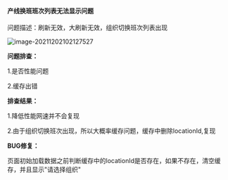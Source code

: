 #### 产线换班班次列表无法显示问题

问题描述：刷新无效，大刷新无效，组织切换班次列表出现

![image-20211202102127527](C:\Users\62624\AppData\Roaming\Typora\typora-user-images\image-20211202102127527.png)

**问题排查：**

1.是否性能问题

2.缓存出错

**排查结果：**

1.降低性能网速并不会复现

2.由于组织切换班次出现，所以大概率缓存问题，缓存中删除locationId,复现

**BUG修复：**

页面初始加载数据之前判断缓存中的locationId是否存在，如果不存在，清空缓存，并且显示"请选择组织"